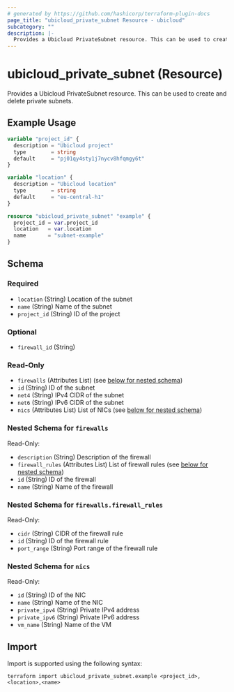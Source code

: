 ```yaml
---
# generated by https://github.com/hashicorp/terraform-plugin-docs
page_title: "ubicloud_private_subnet Resource - ubicloud"
subcategory: ""
description: |-
  Provides a Ubicloud PrivateSubnet resource. This can be used to create and delete private subnets.
---
```


# ubicloud_private_subnet (Resource)

Provides a Ubicloud PrivateSubnet resource. This can be used to create and delete private subnets.

## Example Usage

```terraform
variable "project_id" {
  description = "Ubicloud project"
  type        = string
  default     = "pj01qy4sty1j7nycv8hfqmgy6t"
}

variable "location" {
  description = "Ubicloud location"
  type        = string
  default     = "eu-central-h1"
}

resource "ubicloud_private_subnet" "example" {
  project_id = var.project_id
  location   = var.location
  name       = "subnet-example"
}
```

<!-- schema generated by tfplugindocs -->
## Schema

### Required

- `location` (String) Location of the subnet
- `name` (String) Name of the subnet
- `project_id` (String) ID of the project

### Optional

- `firewall_id` (String)

### Read-Only

- `firewalls` (Attributes List) (see [below for nested schema](#nestedatt--firewalls))
- `id` (String) ID of the subnet
- `net4` (String) IPv4 CIDR of the subnet
- `net6` (String) IPv6 CIDR of the subnet
- `nics` (Attributes List) List of NICs (see [below for nested schema](#nestedatt--nics))

<a id="nestedatt--firewalls"></a>
### Nested Schema for `firewalls`

Read-Only:

- `description` (String) Description of the firewall
- `firewall_rules` (Attributes List) List of firewall rules (see [below for nested schema](#nestedatt--firewalls--firewall_rules))
- `id` (String) ID of the firewall
- `name` (String) Name of the firewall

<a id="nestedatt--firewalls--firewall_rules"></a>
### Nested Schema for `firewalls.firewall_rules`

Read-Only:

- `cidr` (String) CIDR of the firewall rule
- `id` (String) ID of the firewall rule
- `port_range` (String) Port range of the firewall rule



<a id="nestedatt--nics"></a>
### Nested Schema for `nics`

Read-Only:

- `id` (String) ID of the NIC
- `name` (String) Name of the NIC
- `private_ipv4` (String) Private IPv4 address
- `private_ipv6` (String) Private IPv6 address
- `vm_name` (String) Name of the VM

## Import

Import is supported using the following syntax:

```shell
terraform import ubicloud_private_subnet.example <project_id>,<location>,<name>
```
